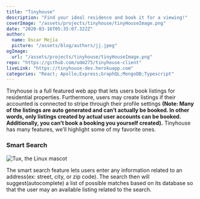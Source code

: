 ```yaml
---
title: "Tinyhouse"
description: "Find your ideal residence and book it for a viewing!"
coverImage: "/assets/projects/tinyhouse/tinyHouseImage.png"
date: "2020-03-16T05:35:07.322Z"
author:
  name: Oscar Mejia
  picture: "/assets/blog/authors/jj.jpeg"
ogImage:
  url: "/assets/projects/tinyhouse/tinyHouseImage.png"
repo: "https://github.com/odm275/tinyhouse-client"
liveLink: "https://tinyhouse-dev.herokuapp.com"
categories: "React; Apollo;Express;GraphQL;MongoDB;Typescript"
---
```


Tinyhouse is a full featured web app that lets users book listings for residential properties. Furthermore, users may create listings if their accounted is connected to stripe through their profile settings **(Note: Many of the listings are auto generated and can’t actually be booked. In other words, only listings created by actual user accounts can be booked. Additionally, you can’t book a booking you yourself created).** Tinyhouse has many features, we’ll highlight some of my favorite ones.

### Smart Search

![Tux, the Linux mascot](/assets/projects/tinyhouse/smart_search.png)

The smart search feature lets users enter any information related to an address(ex: street, city, or zip code). The search then will suggest(autocomplete) a list of possible matches based on its database so that the user may an available listing related to the search.
